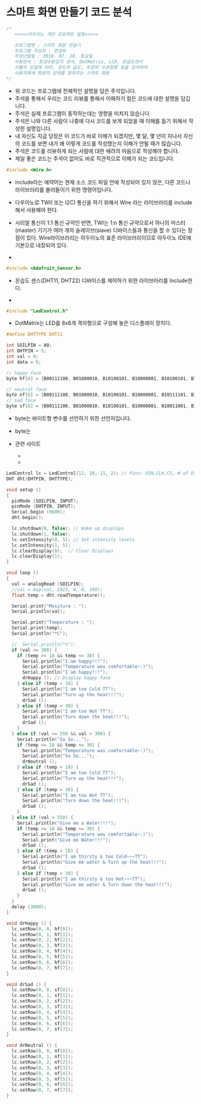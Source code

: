 # 스마트 화면 만들기 코드 분석



```c
/*
   <<<<<아두이노 개인 프로젝트 발표>>>>>

   프로그램명 : 스마트 화분 만들기
   프로그램 작성자 : 변경희
   작성년월일 : 2018. 07. 28. 토요일
   사용센서 : 토양수분감지 센서, DotMatrix, LCD, 온습도센서
   식물의 성질에 따라, 온도와 습도, 토양의 수분함량 등을 감지하여
   사용자에게 화분의 상태를 알려주는 스마트 화분
*/
```

* 위 코드는 프로그램에 전체적인 설명을 담은 주석입니다.
* 주석을 통해서 우리는 코드 리뷰를 통해서 이해하기 힘든 코드에 대한 설명을 담깁니다.
* 주석은 실제 프로그램이 동작하는데는 영향을 미치지 않습니다.
* 주석은 나와 다른 사람이 나중에 다시 코드를 보게 되었을 때 이해를 돕기 위해서 작성한 설명입니다.
* 내 자신도 지금 당장은 이 코드가 바로 이해가 되겠지만, 몇 달, 몇 년이 지나서 자신의 코드를 보면 내가 왜 이렇게 코드를 작성했는지 이해가 안될 때가 많습니다. 
* 주석은 코드를 리뷰하게 되는 사람에 대한 배려의 마음으로 작성해야 합니다.
* 제일 좋은 코드는 주석이 없어도 바로 직관적으로 이해가 되는 코드입니다.



```c
#include <Wire.h>
```

* include라는 예약어는 현재 소스 코드 파일 안에 작성되어 있지 않은, 다른 코드나 라이브러리를 불러들이기 위한 명령어입니다.

* 다우이노로 TWI( 또는 I2C) 통신을 하기 위해서 Wire 라는 라이브러리를 include해서 사용해야 한다.

*  시리얼 통신이 1:1 통신 규약인 반면, TWI는 1:n 통신 규약으로서 하나의 마스터(master) 기기가 여러 개의 슬레이브(slave) 디바이스들과 통신을 할 수 있다는 장점이 있다. Wire라이브러리는 아두이노의 표준 라이브러리이므로 아두이노 IDE에 기본으로 내장되어 있다.

* [관련]: https://studymake.tistory.com/231

  

```c
#include <Adafruit_Sensor.h>
```

* 온습도 센스(DHT11, DHT22) 디바이스를 제어하기 위한 라이브러리를 Include한다.

* [관련 사이트]: https://m.blog.naver.com/PostView.nhn?blogId=chandong83&amp;logNo=220875868466&amp;proxyReferer=https%3A%2F%2Fwww.google.com%2F

   

```c
#include "LedControl.h"
```

*  DotMatrix는 LED를 8x8개 격자형으로 구성해 놓은 디스플레이 장치다.



```c
#define DHTTYPE DHT11
```



```c
int SOILPIN = A0;
int DHTPIN = 5;
int val = 0;
int data = 0;
```



```c
// happy face
byte hf[8] = {B00111100, B01000010, B10100101, B10000001, B10100101, B10011001, B01000010, B00111100}; 

// neutral face
byte nf[8] = {B00111100, B01000010, B10100101, B10000001, B10111101, B10000001, B01000010, B00111100};
// sad face
byte sf[8] = {B00111100, B01000010, B10100101, B10000001, B10011001, B10100101, B01000010, B00111100};
```

* byte는 바이트형 변수를 선언하기 위한 선언자입니다.

* byte는 

* 관련 사이트

  * [C언어 기본자료형의 크기와 및 범위]: https://newmkka.tistory.com/69

  * 

```c
LedControl lc = LedControl(12, 10, 11, 2); // Pins: DIN,CLK,CS, # of Display connected
DHT dht(DHTPIN, DHTTYPE);
```



```c
void setup ()
{
  pinMode (SOILPIN, INPUT);
  pinMode (DHTPIN, INPUT);
  Serial.begin (9600);
  dht.begin();

  lc.shutdown(0, false); // Wake up displays
  lc.shutdown(1, false);
  lc.setIntensity(0, 5); // Set intensity levels
  lc.setIntensity(1, 5);
  lc.clearDisplay(0);  // Clear Displays
  lc.clearDisplay(1);
}
```



```c
void loop ()
{
  val = analogRead (SOILPIN);
  //val = map(val, 1023, 0, 0, 100);
  float temp = dht.readTemperature();

  Serial.print("Mositure : ");
  Serial.println(val);

  Serial.print("Temperature : ");
  Serial.print(temp);
  Serial.println("*C");

  //  Serial.println("%");
  if (val <= 300) {
    if (temp >= 18 && temp <= 30) {
      Serial.println("I am happy!!!");
      Serial.println("Temperature was comfortable~:)");
      Serial.println("I am happy!!!");
      drHappy (); // Display happy face
    } else if (temp < 18) {
      Serial.println("I am too Cold TT");
      Serial.println("Turn up the heat!!!");
      drSad ();
    } else if (temp > 30) {
      Serial.println("I am too Hot TT");
      Serial.println("Turn down the heat!!!");
      drSad ();
    }
  } else if (val <= 550 && val > 300) {
    Serial.println("So So...");
    if (temp >= 18 && temp <= 30) {
      Serial.println("Temperature was comfortable~:)");
      Serial.println("So So...");
      drNeutral ();
    } else if (temp < 18) {
      Serial.println("I am too Cold TT");
      Serial.println("Turn up the heat!!!");
      drSad ();
    } else if (temp > 30) {
      Serial.println("I am too Hot TT");
      Serial.println("Turn down the heat!!!");
      drSad ();
    }
  } else if (val > 550) {
    Serial.println("Give me a Water!!!");
    if (temp >= 18 && temp <= 30) {
      Serial.println("Temperature was comfortable~:)");
      Serial.print("Give me Water!!!");
      drSad ();
    } else if (temp < 18) {
      Serial.println("I am thirsty & too Cold~~~TT");
      Serial.println("Give me water & Turn up the heat!!!");
      drSad ();
    } else if (temp > 30) {
      Serial.println("I am thirsty & too Hot~~~TT");
      Serial.println("Give me water & Turn down the heat!!!");
      drSad ();
    }
  }
  delay (3000);
}
```



```c
void drHappy () {
  lc.setRow(0, 0, hf[0]);
  lc.setRow(0, 1, hf[1]);
  lc.setRow(0, 2, hf[2]);
  lc.setRow(0, 3, hf[3]);
  lc.setRow(0, 4, hf[4]);
  lc.setRow(0, 5, hf[5]);
  lc.setRow(0, 6, hf[6]);
  lc.setRow(0, 7, hf[7]);
}
```



```c
void drSad () {
  lc.setRow(0, 0, sf[0]);
  lc.setRow(0, 1, sf[1]);
  lc.setRow(0, 2, sf[2]);
  lc.setRow(0, 3, sf[3]);
  lc.setRow(0, 4, sf[4]);
  lc.setRow(0, 5, sf[5]);
  lc.setRow(0, 6, sf[6]);
  lc.setRow(0, 7, sf[7]);
}
```



```c
void drNeutral () {
  lc.setRow(0, 0, nf[0]);
  lc.setRow(0, 1, nf[1]);
  lc.setRow(0, 2, nf[2]);
  lc.setRow(0, 3, nf[3]);
  lc.setRow(0, 4, nf[4]);
  lc.setRow(0, 5, nf[5]);
  lc.setRow(0, 6, nf[6]);
  lc.setRow(0, 7, nf[7]);
}
```
